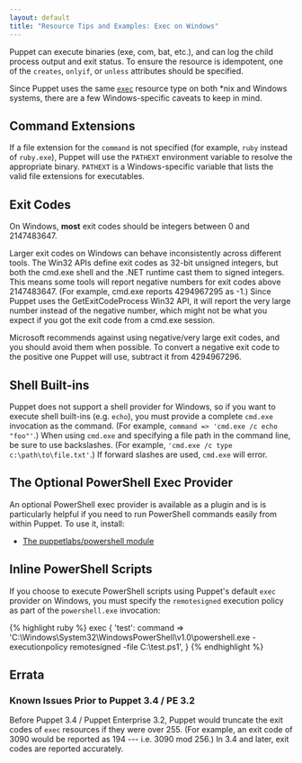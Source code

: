 ```yaml
---
layout: default
title: "Resource Tips and Examples: Exec on Windows"
---
```


[package]: /references/4.1.latest/type.html#package
[exec]: /references/4.1.latest/type.html#exec


Puppet can execute binaries (exe, com, bat, etc.), and can log the child process output and exit status. To ensure the resource is idempotent, one of the `creates`, `onlyif`, or `unless` attributes should be specified.

Since Puppet uses the same [`exec`][exec] resource type on both \*nix and Windows systems, there are a few Windows-specific caveats to keep in mind.

## Command Extensions

If a file extension for the `command` is not specified (for example, `ruby` instead of `ruby.exe`), Puppet will use the `PATHEXT` environment variable to resolve the appropriate binary. `PATHEXT` is a Windows-specific variable that lists the valid file extensions for executables.

## Exit Codes

On Windows, **most** exit codes should be integers between 0 and 2147483647.

Larger exit codes on Windows can behave inconsistently across different tools. The Win32 APIs define exit codes as 32-bit unsigned integers, but both the cmd.exe shell and the .NET runtime cast them to signed integers. This means some tools will report negative numbers for exit codes above 2147483647. (For example, cmd.exe reports 4294967295 as -1.) Since Puppet uses the GetExitCodeProcess Win32 API, it will report the very large number instead of the negative number, which might not be what you expect if you got the exit code from a cmd.exe session.

Microsoft recommends against using negative/very large exit codes, and you should avoid them when possible. To convert a negative exit code to the positive one Puppet will use, subtract it from 4294967296.

## Shell Built-ins

Puppet does not support a shell provider for Windows, so if you want to execute shell built-ins (e.g. `echo`), you must provide a complete `cmd.exe` invocation as the command. (For example, `command => 'cmd.exe /c echo "foo"'`.) When using `cmd.exe` and specifying a file path in the command line, be sure to use backslashes. (For example, `'cmd.exe /c type c:\path\to\file.txt'`.) If forward slashes are used, `cmd.exe` will error.

## The Optional PowerShell Exec Provider

An optional PowerShell exec provider is available as a plugin and is is particularly helpful if you need to run PowerShell commands easily from within Puppet. To use it, install:

* [The puppetlabs/powershell module](https://forge.puppetlabs.com/puppetlabs/powershell)

## Inline PowerShell Scripts

If you choose to execute PowerShell scripts using Puppet's default `exec` provider on Windows, you must specify the `remotesigned` execution policy as part of the `powershell.exe` invocation:

{% highlight ruby %}
    exec { 'test':
      command => 'C:\Windows\System32\WindowsPowerShell\v1.0\powershell.exe -executionpolicy remotesigned -file C:\test.ps1',
    }
{% endhighlight %}


## Errata

### Known Issues Prior to Puppet 3.4 / PE 3.2

Before Puppet 3.4 / Puppet Enterprise 3.2, Puppet would truncate the exit codes of `exec` resources if they were over 255. (For example, an exit code of 3090 would be reported as 194 --- i.e. 3090 mod 256.) In 3.4 and later, exit codes are reported accurately.
